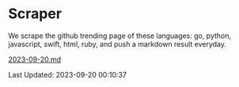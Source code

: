 # Scraper

We scrape the github trending page of these languages: go, python, javascript, swift, html, ruby, and push a markdown result everyday.

[2023-09-20.md](https://github.com/henson/Scraper/blob/master/2023-09-20.md)

Last Updated: 2023-09-20 00:10:37